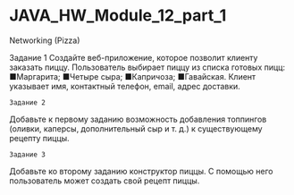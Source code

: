 # JAVA_HW_Module_12_part_1
Networking (Pizza)

Задание 1
Создайте веб-приложение, которое позволит клиенту заказать пиццу.
Пользователь выбирает пиццу из списка готовых пицц:
 ■Маргарита;
 ■Четыре сыра;
 ■Капричоза;
 ■Гавайская.
Клиент указывает имя, контактный телефон, email, адрес доставки.

    Задание 2
Добавьте к первому заданию возможность добавления
топпингов (оливки, каперсы, дополнительный сыр и т. д.)
к существующему рецепту пиццы.

    Задание 3
Добавьте ко второму заданию конструктор пиццы.
С помощью него пользователь может создать свой рецепт пиццы.
